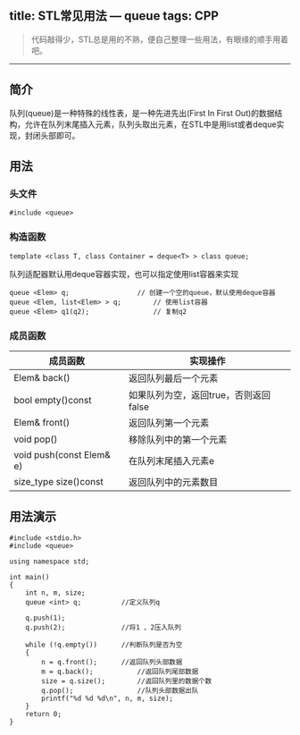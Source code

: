 title: STL常见用法 — queue
tags: CPP
---

> 代码敲得少，STL总是用的不熟，便自己整理一些用法，有眼缘的顺手用着吧。 

*** 
## 简介
 队列(queue)是一种特殊的线性表，是一种先进先出(First In First Out)的数据结构，允许在队列末尾插入元素，队列头取出元素，在STL中是用list或者deque实现，封闭头部即可。
 
## 用法
### 头文件
```
#include <queue>
```
### 构造函数
```
template <class T, class Container = deque<T> > class queue; 
```
队列适配器默认用deque容器实现，也可以指定使用list容器来实现

```
queue <Elem> q;					// 创建一个空的queue，默认使用deque容器
queue <Elem, list<Elem> > q;		// 使用list容器
queue <Elem> q1(q2);				// 复制q2
```
### 成员函数
 成员函数 | 实现操作 
 -------- | ------------
 Elem& back() | 返回队列最后一个元素 
 bool empty()const | 如果队列为空，返回true，否则返回false 
 Elem& front() | 返回队列第一个元素 
 void pop() | 移除队列中的第一个元素 
 void push(const Elem& e) | 在队列末尾插入元素e 
 size_type size()const | 返回队列中的元素数目 
## 用法演示
```
#include <stdio.h>  
#include <queue>  
  
using namespace std;  
  
int main()  
{  
    int n, m, size;  
    queue <int> q;			//定义队列q  
  
    q.push(1);  
    q.push(2);				//将1 、2压入队列  
  
    while (!q.empty())		//判断队列是否为空  
    {  
        n = q.front();		//返回队列头部数据  
        m = q.back();			//返回队列尾部数据  
        size = q.size();		//返回队列里的数据个数  
        q.pop();				//队列头部数据出队  
        printf("%d %d %d\n", n, m, size);  
    }  
    return 0;  
} 
```







